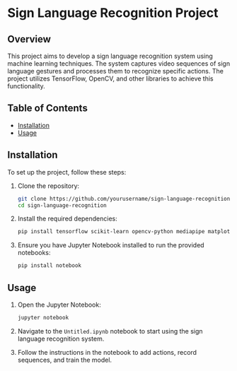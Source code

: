 # Sign Language Recognition Project

## Overview
This project aims to develop a sign language recognition system using machine learning techniques. The system captures video sequences of sign language gestures and processes them to recognize specific actions. The project utilizes TensorFlow, OpenCV, and other libraries to achieve this functionality.

## Table of Contents
- [Installation](#installation)
- [Usage](#usage)

## Installation

To set up the project, follow these steps:

1. Clone the repository:
   ```bash
   git clone https://github.com/yourusername/sign-language-recognition.git
   cd sign-language-recognition
   ```

2. Install the required dependencies:
   ```bash
   pip install tensorflow scikit-learn opencv-python mediapipe matplotlib
   ```

3. Ensure you have Jupyter Notebook installed to run the provided notebooks:
   ```bash
   pip install notebook
   ```

## Usage

1. Open the Jupyter Notebook:
   ```bash
   jupyter notebook
   ```

2. Navigate to the `Untitled.ipynb` notebook to start using the sign language recognition system.

3. Follow the instructions in the notebook to add actions, record sequences, and train the model.

